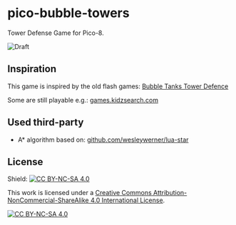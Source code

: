 pico-bubble-towers
==================

Tower Defense Game for Pico-8.

![Draft](https://img.shields.io/badge/Warning-This_is_an_early_Draft-red)


Inspiration
-----------

This game is inspired by the old flash games:
[Bubble Tanks Tower Defence](https://herointeractive.fandom.com/wiki/Bubble_Tanks_(Series)#Bubble_Tanks_Tower_Defences)

Some are still playable e.g.: [games.kidzsearch.com](https://games.kidzsearch.com/computer/title/bubble-tanks-tower-defense-41149)


Used third-party
----------------

* A* algorithm based on: [github.com/wesleywerner/lua-star](https://github.com/wesleywerner/lua-star)


License
-------

Shield: [![CC BY-NC-SA 4.0][cc-by-nc-sa-shield]][cc-by-nc-sa]

This work is licensed under a
[Creative Commons Attribution-NonCommercial-ShareAlike 4.0 International License][cc-by-nc-sa].

[![CC BY-NC-SA 4.0][cc-by-nc-sa-image]][cc-by-nc-sa]

[cc-by-nc-sa]: http://creativecommons.org/licenses/by-nc-sa/4.0/
[cc-by-nc-sa-image]: https://licensebuttons.net/l/by-nc-sa/4.0/88x31.png
[cc-by-nc-sa-shield]: https://img.shields.io/badge/License-CC%20BY--NC--SA%204.0-lightgrey.svg

